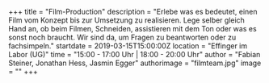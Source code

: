 +++
title = "Film-Production"
description = "Erlebe was es bedeutet, einen Film vom Konzept bis zur Umsetzung zu realisieren. Lege selber gleich Hand an, ob beim Filmen, Schneiden, assistieren mit dem Ton oder was es sonst noch braucht. Wir sind da, um Fragen zu beantworten oder zu fachsimpeln."
startdate = 2019-03-15T15:00:00Z
location = "Effinger im Labor (UG)"
time = "15:00 - 17:00 Uhr | 18:00 - 20:00 Uhr"
author = "Fabian Steiner, Jonathan Hess, Jasmin Egger"
authorimage = "filmteam.jpg"
image = ""
+++  

